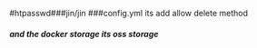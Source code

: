 #htpasswd###jin/jin
###config.yml its add  allow  delete  method
##### and the docker storage  its oss storage
